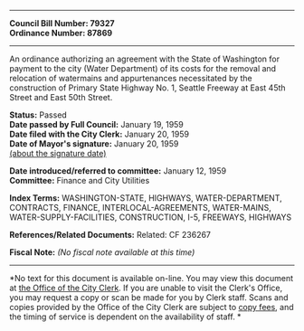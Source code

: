 * * * * *  
  
**Council Bill Number: [](#h0)[](#h2)79327**   
**Ordinance Number: 87869**  
  
* * * * *  
  
An ordinance authorizing an agreement with the State of Washington for payment to the city (Water Department) of its costs for the removal and relocation of watermains and appurtenances necessitated by the construction of Primary State Highway No. 1, Seattle Freeway at East 45th Street and East 50th Street.  
  
**Status:** Passed   
**Date passed by Full Council:** January 19, 1959   
**Date filed with the City Clerk:** January 20, 1959   
**Date of Mayor's signature:** January 20, 1959   
[(about the signature date)](/~public/approvaldate.htm)   
  
  
**Date introduced/referred to committee:** January 12, 1959   
**Committee:** Finance and City Utilities   
  
**Index Terms:** WASHINGTON-STATE, HIGHWAYS, WATER-DEPARTMENT, CONTRACTS, FINANCE, INTERLOCAL-AGREEMENTS, WATER-MAINS, WATER-SUPPLY-FACILITIES, CONSTRUCTION, I-5, FREEWAYS, HIGHWAYS  
  
**References/Related Documents:** Related: CF 236267  
  
**Fiscal Note:** *(No fiscal note available at this time)*  
  
* * * * *  
  
*No text for this document is available on-line. You may view this document at [the Office of the City Clerk](http://www.seattle.gov/leg/clerk/contactUs.htm). If you are unable to visit the Clerk's Office, you may request a copy or scan be made for you by Clerk staff. Scans and copies provided by the Office of the City Clerk are subject to [copy fees](http://clerk.seattle.gov/~public/clerkfees.htm), and the timing of service is dependent on the availability of staff. *  
  
  
